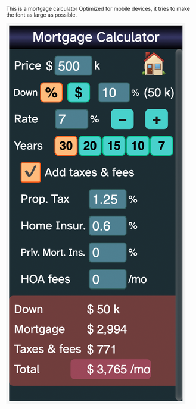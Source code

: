 This is a mortgage calculator
Optimized for mobile devices, it tries to make the font as large as possible.

![screenshot](./image.png)